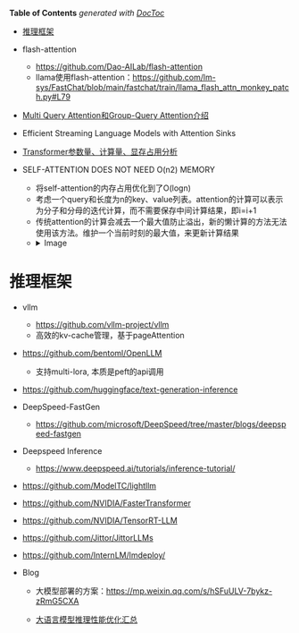 <!-- START doctoc generated TOC please keep comment here to allow auto update -->
<!-- DON'T EDIT THIS SECTION, INSTEAD RE-RUN doctoc TO UPDATE -->
**Table of Contents**  *generated with [DocToc](https://github.com/thlorenz/doctoc)*

- [推理框架](#%E6%8E%A8%E7%90%86%E6%A1%86%E6%9E%B6)

<!-- END doctoc generated TOC please keep comment here to allow auto update -->


- flash-attention
  - https://github.com/Dao-AILab/flash-attention
  - llama使用flash-attention：https://github.com/lm-sys/FastChat/blob/main/fastchat/train/llama_flash_attn_monkey_patch.py#L79

- [Multi Query Attention和Group-Query Attention介绍](https://mp.weixin.qq.com/s/wOyDpxcxKATxGrP8W-1w2Q)

- Efficient Streaming Language Models with Attention Sinks

- [Transformer参数量、计算量、显存占用分析](https://mp.weixin.qq.com/s/4_6J7-NZML5pTGTSH1-KMg)


- SELF-ATTENTION DOES NOT NEED O(n2) MEMORY
  - 将self-attention的内存占用优化到了O(logn)
  - 考虑一个query和长度为n的key、value列表。attention的计算可以表示为分子和分母的迭代计算，而不需要保存中间计算结果，即i=i+1
  - 传统attention的计算会减去一个最大值防止溢出，新的懒计算的方法无法使用该方法。维护一个当前时刻的最大值，来更新计算结果
  - <details>
    <summary>Image </summary>
    <img src="../assets/xFormer.png" align="middle" />
    </details>



# 推理框架

- vllm
  - https://github.com/vllm-project/vllm
  - 高效的kv-cache管理，基于pageAttention

- https://github.com/bentoml/OpenLLM
  - 支持multi-lora, 本质是peft的api调用

- https://github.com/huggingface/text-generation-inference

- DeepSpeed-FastGen
  - https://github.com/microsoft/DeepSpeed/tree/master/blogs/deepspeed-fastgen

- Deepspeed Inference
  - https://www.deepspeed.ai/tutorials/inference-tutorial/

- https://github.com/ModelTC/lightllm

- https://github.com/NVIDIA/FasterTransformer

- https://github.com/NVIDIA/TensorRT-LLM

- https://github.com/Jittor/JittorLLMs

- https://github.com/InternLM/lmdeploy/

- Blog
  - 大模型部署的方案：https://mp.weixin.qq.com/s/hSFuULV-7bykz-zRmG5CXA

  - [大语言模型推理性能优化汇总](https://mp.weixin.qq.com/s/9mfx5ePcWYvWogeOMPTnqA)



